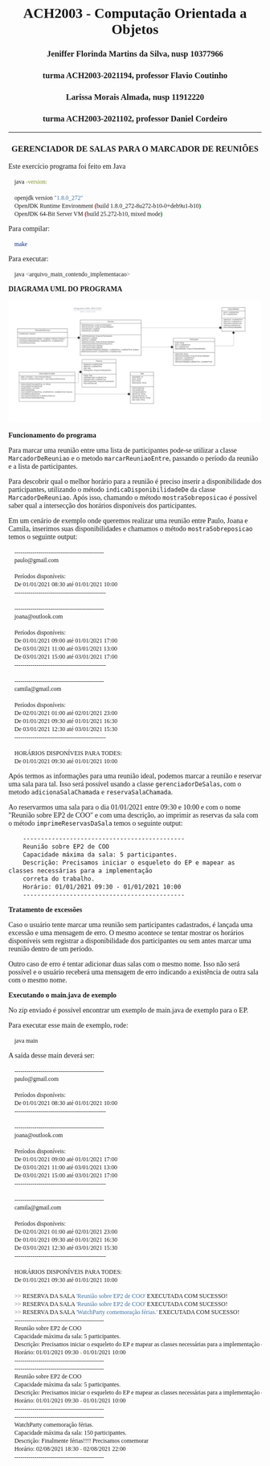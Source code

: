 <style>
    * {
        font-family: "Times New Roman", Times, serif;
    }
    h1, h2, h3 {
        text-align: center;
    }
</style>

# ACH2003 - Computação Orientada a Objetos
### Jeniffer Florinda Martins da Silva, nusp **10377966** 

### turma ACH2003-2021194, professor Flavio Coutinho

### Larissa Morais Almada, nusp **11912220**

### turma ACH2003-2021102, professor Daniel Cordeiro

<hr>

### GERENCIADOR DE SALAS PARA O MARCADOR DE REUNIÕES

Este exercício programa foi feito em Java

```bash
    java -version:

    openjdk version "1.8.0_272"
    OpenJDK Runtime Environment (build 1.8.0_272-8u272-b10-0+deb9u1-b10)
    OpenJDK 64-Bit Server VM (build 25.272-b10, mixed mode)
```

Para compilar:
```bash
    make
```

Para executar:
```bash
    java <arquivo_main_contendo_implementacao>
```

**DIAGRAMA UML DO PROGRAMA**

![Diagrama UML do EP](./diagrama_UML.png)

**Funcionamento do programa**

Para marcar uma reunião entre uma lista de participantes pode-se utilizar a classe `MarcadorDeReuniao`
e o metodo `marcarReuniaoEntre`, passando o período da reunião e a lista de participantes.

Para descobrir qual o melhor horário para a reunião é preciso inserir a disponibilidade dos participantes,
utilizando o método `indicaDisponibilidadeDe` da classe `MarcadorDeReuniao`.
Após isso, chamando o método `mostraSobreposicao` é possível saber qual a intersecção dos horários disponíveis dos participantes.

Em um cenário de exemplo onde queremos realizar uma reunião entre Paulo, Joana e Camila, inserimos suas disponibilidades e chamamos o método `mostraSobreposicao` temos o seguinte output:

```bash
    ---------------------------------------------
    paulo@gmail.com

    Períodos disponíveis:
    De 01/01/2021 08:30 até 01/01/2021 10:00
    ----------------------------------------------

    ---------------------------------------------
    joana@outlook.com

    Períodos disponíveis:
    De 01/01/2021 09:00 até 01/01/2021 17:00
    De 03/01/2021 11:00 até 03/01/2021 13:00
    De 03/01/2021 15:00 até 03/01/2021 17:00
    ----------------------------------------------

    ---------------------------------------------
    camila@gmail.com

    Períodos disponíveis:
    De 02/01/2021 01:00 até 02/01/2021 23:00
    De 01/01/2021 09:30 até 01/01/2021 16:30
    De 03/01/2021 12:30 até 03/01/2021 15:30
    ----------------------------------------------

    HORÁRIOS DISPONÍVEIS PARA TODES: 
    De 01/01/2021 09:30 até 01/01/2021 10:00
```

Após termos as informações para uma reunião ideal, podemos marcar a reunião e reservar uma sala para tal.
Isso será possível usando a classe `gerenciadorDeSalas`, com o metodo `adicionaSalaChamada` e `reservaSalaChamada`.

Ao reservarmos uma sala para o dia 01/01/2021 entre 09:30 e 10:00 e com o nome "Reunião sobre EP2 de COO"
e com uma descrição, ao imprimir as reservas da sala com o método `imprimeReservasDaSala` temos o 
seguinte output:


```
    ---------------------------------------------
    Reunião sobre EP2 de COO
    Capacidade máxima da sala: 5 participantes.
    Descrição: Precisamos iniciar o esqueleto do EP e mapear as classes necessárias para a implementação
    correta do trabalho.
    Horário: 01/01/2021 09:30 - 01/01/2021 10:00
    ---------------------------------------------
```

**Tratamento de excessões**

Caso o usuário tente marcar uma reunião sem participantes cadastrados, é lançada uma excessão e uma
mensagem de erro. O mesmo acontece se tentar mostrar os horários disponíveis sem registrar a
disponibilidade dos participantes ou sem antes marcar uma reunião dentro de um período.

Outro caso de erro é tentar adicionar duas salas com o mesmo nome. Isso não será possível e o usuário receberá uma mensagem de erro indicando a existência de outra sala com o mesmo nome.


**Executando o main.java de exemplo**

No zip enviado é possível encontrar um exemplo de main.java de exemplo para o EP.

Para executar esse main de exemplo, rode:

```bash 
    java main
```

A saída desse main deverá ser:

```bash
    ---------------------------------------------
    paulo@gmail.com

    Períodos disponíveis:
    De 01/01/2021 08:30 até 01/01/2021 10:00
    ----------------------------------------------

    ---------------------------------------------
    joana@outlook.com

    Períodos disponíveis:
    De 01/01/2021 09:00 até 01/01/2021 17:00
    De 03/01/2021 11:00 até 03/01/2021 13:00
    De 03/01/2021 15:00 até 03/01/2021 17:00
    ----------------------------------------------

    ---------------------------------------------
    camila@gmail.com

    Períodos disponíveis:
    De 02/01/2021 01:00 até 02/01/2021 23:00
    De 01/01/2021 09:30 até 01/01/2021 16:30
    De 03/01/2021 12:30 até 03/01/2021 15:30
    ----------------------------------------------

    HORÁRIOS DISPONÍVEIS PARA TODES: 
    De 01/01/2021 09:30 até 01/01/2021 10:00

    >> RESERVA DA SALA 'Reunião sobre EP2 de COO' EXECUTADA COM SUCESSO!
    >> RESERVA DA SALA 'Reunião sobre EP2 de COO' EXECUTADA COM SUCESSO!
    >> RESERVA DA SALA 'WatchParty comemoração férias.' EXECUTADA COM SUCESSO!
    ---------------------------------------------
    Reunião sobre EP2 de COO
    Capacidade máxima da sala: 5 participantes.
    Descrição: Precisamos iniciar o esqueleto do EP e mapear as classes necessárias para a implementação correta do trabalho.
    Horário: 01/01/2021 09:30 - 01/01/2021 10:00
    ---------------------------------------------
    ---------------------------------------------
    Reunião sobre EP2 de COO
    Capacidade máxima da sala: 5 participantes.
    Descrição: Precisamos iniciar o esqueleto do EP e mapear as classes necessárias para a implementação correta do trabalho.
    Horário: 01/01/2021 09:30 - 01/01/2021 10:00
    ---------------------------------------------
    ---------------------------------------------
    WatchParty comemoração férias.
    Capacidade máxima da sala: 150 participantes.
    Descrição: Finalmente férias!!!! Precisamos comemorar
    Horário: 02/08/2021 18:30 - 02/08/2021 22:00
    ---------------------------------------------
```
